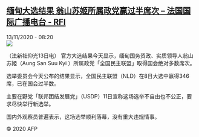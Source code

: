 <!--1605254041000-->
[缅甸大选结果 翁山苏姬所属政党赢过半席次 – 法国国际广播电台 - RFI](http://www.rfi.fr//cn/contenu/20201113-%E7%BC%85%E7%94%B8%E5%A4%A7%E9%80%89%E7%BB%93%E6%9E%9C-%E7%BF%81%E5%B1%B1%E8%8B%8F%E5%A7%AC%E6%89%80%E5%B1%9E%E6%94%BF%E5%85%9A%E8%B5%A2%E8%BF%87%E5%8D%8A%E5%B8%AD%E6%AC%A1)
------

<div>13/11/2020 - 08:20</div><img src="https://s.rfi.fr/media/display/a7bdaf78-2583-11eb-9a20-005056bff430/w:310/p:16x9/int0011b.201113152004.jpg"><div class="t-content__body u-clearfix"><p>（法新社仰光13日电）    官方大选结果今天显示，缅甸国务资政、实质领导人翁山苏姬（Aung San Suu Kyi ）所属政党「全国民主联盟」取得国会绝对多数席次。</p><p>    选举委员会今天公布的结果显示，全国民主联盟（NLD）在8日大选中赢得346席，已在国会过半数。</p><p>    主要在野党「联邦团结发展党」（USDP）11日宣称这场选举不自由也不公正，要求尽快举行新选举。</p><p>    国内外观察员普遍表示，这场选举顺利落幕，没有重大违规情事。</p><p class="t-copyright">© 2020 AFP</p>        </div>

